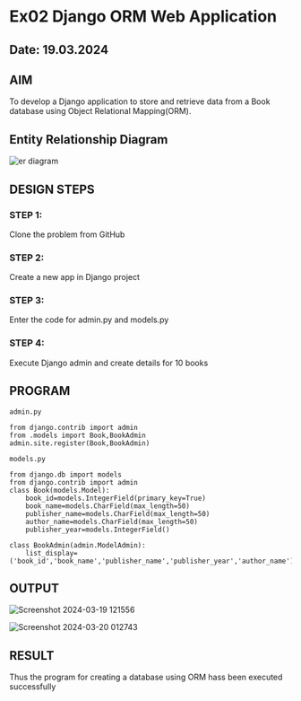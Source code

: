 # Ex02 Django ORM Web Application
## Date: 19.03.2024

## AIM
To develop a Django application to store and retrieve data from a Book database using Object Relational Mapping(ORM).

## Entity Relationship Diagram

![er diagram](https://github.com/aishaishwaryav/ORM/assets/151565589/6dd3589b-0e65-4495-b9e8-88b909a2de97)


## DESIGN STEPS

### STEP 1:
Clone the problem from GitHub

### STEP 2:
Create a new app in Django project

### STEP 3:
Enter the code for admin.py and models.py

### STEP 4:
Execute Django admin and create details for 10 books

## PROGRAM

```
admin.py

from django.contrib import admin
from .models import Book,BookAdmin
admin.site.register(Book,BookAdmin)

models.py

from django.db import models
from django.contrib import admin
class Book(models.Model):
    book_id=models.IntegerField(primary_key=True)
    book_name=models.CharField(max_length=50)
    publisher_name=models.CharField(max_length=50)
    author_name=models.CharField(max_length=50)
    publisher_year=models.IntegerField()

class BookAdmin(admin.ModelAdmin):
    list_display=('book_id','book_name','publisher_name','publisher_year','author_name')
```
## OUTPUT
![Screenshot 2024-03-19 121556](https://github.com/aishaishwaryav/ORM/assets/151565589/eebfbbc4-f644-4a10-827b-1581f4940c3c)

![Screenshot 2024-03-20 012743](https://github.com/aishaishwaryav/ORM/assets/151565589/df3dc118-40e6-46f1-b895-23524f55a9fc)


## RESULT
Thus the program for creating a database using ORM hass been executed successfully
